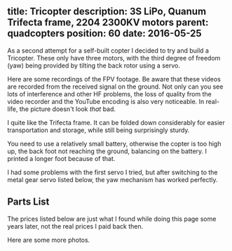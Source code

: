 title: Tricopter
description: 3S LiPo, Quanum Trifecta frame, 2204 2300KV motors
parent: quadcopters
position: 60
date: 2016-05-25
---

<!--% backToParent() %-->

As a second attempt for a self-built copter I decided to try and build a Tricopter.
These only have three motors, with the third degree of freedom (yaw) being provided by tilting the back rotor using a servo.

<!--%
lightgallery([
    [ "img/trifecta_photo_1.jpg", "Top view" ],
    [ "img/trifecta_photo_2.jpg", "Front view" ],
    [ "img/trifecta_photo_4.jpg", "Top back right view" ],
    [ "img/trifecta_photo_3.jpg", "Top back left view" ],
    [ "img/trifecta_photo_5.jpg", "Yaw mechanism tilted" ],
    [ "img/trifecta_photo_8.jpg", "Folded up, side view" ]
])
%-->

Here are some recordings of the FPV footage.
Be aware that these videos are recorded from the received signal on the ground.
Not only can you see lots of interference and other HF problems, the loss of quality from the video recorder and the YouTube encoding is also very noticeable.
In real-life, the picture doesn't look *that* bad.

<!--%
lightgallery([
    [ "https://www.youtube.com/watch?v=OyqBxzw04xs", "img/xytrifecta_crash_yaw_thumb.jpg", "Quanum Trifecta Crash Yaw Mechanism"],
    [ "https://www.youtube.com/watch?v=e11Yb5sWEGo", "img/xytrifecta_crash_thumb.jpg", "Quanum Trifecta mysterious crash" ]
])
%-->

I quite like the Trifecta frame.
It can be folded down considerably for easier transportation and storage, while still being surprisingly sturdy.

You need to use a relatively small battery, otherwise the copter is too high up, the back foot not reaching the ground, balancing on the battery.
I printed a longer foot because of that.

I had some problems with the first servo I tried, but after switching to the metal gear servo listed below, the yaw mechanism has worked perfectly.

## Parts List

The prices listed below are just what I found while doing this page some years later, not the real prices I paid back then.

<!--%
tableHelper([ "align-right", "align-last-right", "align-right"],
    [ "Part", "Description", "Cost" ], [
        [ "Frame", ("Quanum Trifecta Mini Foldable Tricopter Frame", "https://hobbyking.com/en_us/quanum-trifecta-mini-foldable-tricopter-frame-kit.html"), "27.67€" ],
        [ "Servo", ("Emax ES09MD Digital Metallgetriebe Mini Servo", "https://www.premium-modellbau.de/emax-es09md-digital-metallgetriebe-mini-servo-15g-0-08s-2-6kg-kugellager-es08md"), "12.90€" ],
        [ "FC", ("AfroFlight Naze32 Rev6 Flight Controller (Acro)", "https://hobbyking.com/en_us/afroflight-naze32-rev6-flight-controller-acro.html"), "23.06€" ],
        [ "ESCs", ("3x ZTW Spider Series 18A OPTO Multi-Rotor ESC 2~4S (BLHeli/SimonK Firmware)", "https://hobbyking.com/de_de/ztw-spider-series-18a-opto-multi-rotor-esc-2-4s-blheli-simonk-firmware.html"), "24.99€" ],
        [ "Motors CW", ("2x Multistar Elite 2204-2300KV Multi-Rotor Motor 3-4S (CW Prop Adapter)", "https://hobbyking.com/en_us/multistar-elite-2204-2300kv-multi-rotor-motor-cw-prop-adapter.html"), "23.90€" ],
        [ "Motors CCW", ("1x Multistar Elite 2204-2300KV Multi-Rotor Motor 3-4S (CCW Prop Adapter)", "https://hobbyking.com/en_us/multistar-elite-2204-2300kv-multi-rotor-motor-ccw-prop-adapter.html"), "12.45€" ],
        [ "Props", ("10 Pairs LDARC 5x4.5x3 5045 5 Inch 3-Blade Propeller CW CCW", "https://www.banggood.com/10-Pairs-LDARC-5x4_5x3-5045-5-Inch-3-Blade-Propeller-CW-CCW-for-RC-FPV-Racing-Drone-p-1067877.html?cur_warehouse=CN&ID=223"), "6.95€" ],
        [ "Cam", ("Sony 700TVL PAL FPV Camera", "https://amzn.to/3i0cUh8"), "15.00€" ],
        [ "VTx", ("SkyZone TS5823 5.8GHz 32CH A/V 200mW Mini FPV Transmitter", "https://hobbyking.com/en_us/skyzone-ts5823-5-8ghz-32ch-a-v-200mw-mini-fpv-transmitter-v2.html"), "17.12€" ],
        [ "OSD", ("Minim OSD v1.1", "https://hobbyking.com/en_us/minim-osd-v1-1.html"), "19.79€" ],
        [ "Rx", ("FrSky D8R-XP 2.4Ghz Receiver (w/telemetry & CPPM)", "https://hobbyking.com/en_us/frsky-d8r-xp-2-4ghz-receiver-w-telemetry-cppm.html"), "25.66€" ],
        [ "Battery", ("Turnigy 1400mAh 3S 40C Lipo Pack w/XT60", "https://hobbyking.com/en_us/turnigy-1400mah-3s-40c-lipo-pack-w-xt60.html?queryID=&objectID=78388"), "13.42€" ],
        [ "OLED", ("128x64 I2C OLED", "https://amzn.to/3usYHMi"), "9.99€" ],
        [ "", "Sum", "232.90€" ]
    ]
)
%-->

Here are some more photos.

<!--%
lightgallery([
    [ "img/trifecta_photo_6.jpg", "Folded up, back view" ],
    [ "img/trifecta_photo_7.jpg", "Folded up, front view" ],
    [ "img/quanum_trifecta_1.jpg", "Front view with Xiaomi Yi" ],
    [ "img/quanum_trifecta_6.jpg", "3D printed electronics mount on top" ],
    [ "img/quanum_trifecta_4.jpg", "3D printed longer back leg, on copter" ],
    [ "img/quanum_trifecta_5.jpg", "3D printed longer back leg" ],
    [ "img/quanum_trifecta_7.jpg", "3D printed electronics mount" ],
    [ "img/quanum_trifecta_8.jpg", "Copter closed up" ],
    [ "img/quanum_trifecta_2.jpg", "Xiaomi Yi 3D printed holder" ],
    [ "img/quanum_trifecta_3.jpg", "Poorly 3D printed camera holder" ]
])
%-->
